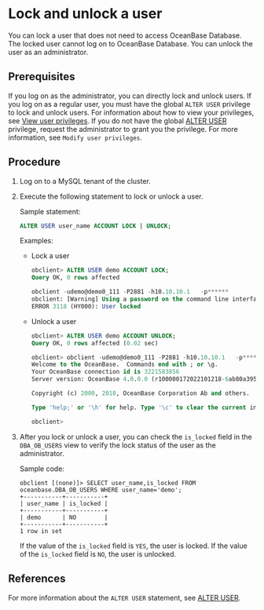 # Lock and unlock a user

You can lock a user that does not need to access OceanBase Database. The locked user cannot log on to OceanBase Database. You can unlock the user as an administrator.

## Prerequisites

If you log on as the administrator, you can directly lock and unlock users. If you log on as a regular user, you must have the global `ALTER USER` privilege to lock and unlock users. For information about how to view your privileges, see [View user privileges](../3.mysql-mode/4.view-user-permissions-of-mysql-mode.md). If you do not have the global [ALTER USER](../3.mysql-mode/5.modify-user-permissions-of-mysql-mode.md) privilege, request the administrator to grant you the privilege. For more information, see `Modify user privileges`.

## Procedure

1. Log on to a MySQL tenant of the cluster.

2. Execute the following statement to lock or unlock a user.

   Sample statement:

   ```sql
   ALTER USER user_name ACCOUNT LOCK | UNLOCK;
   ```

   Examples:

   * Lock a user

      ```sql
      obclient> ALTER USER demo ACCOUNT LOCK;
      Query OK, 0 rows affected

      obclient -udemo@demo0_111 -P2881 -h10.10.10.1   -p******
      obclient: [Warning] Using a password on the command line interface can be insecure.
      ERROR 3118 (HY000): User locked
      ```

   * Unlock a user

      ```sql
      obclient> ALTER USER demo ACCOUNT UNLOCK;
      Query OK, 0 rows affected (0.02 sec)

      obclient> obclient -udemo@demo0_111 -P2881 -h10.10.10.1   -p******
      Welcome to the OceanBase.  Commands end with ; or \g.
      Your OceanBase connection id is 3221583856
      Server version: OceanBase 4.0.0.0 (r100000172022101218-6ab80a3950710941946c004d805fcfded7a4aa2c) (Built Oct 12 2022 18:43:39)

      Copyright (c) 2000, 2018, OceanBase Corporation Ab and others.

      Type 'help;' or '\h' for help. Type '\c' to clear the current input statement.

      obclient>
      ```

3. After you lock or unlock a user, you can check the `is_locked` field in the `DBA_OB_USERS` view to verify the lock status of the user as the administrator.

   Sample code:

   ```shell
   obclient [(none)]> SELECT user_name,is_locked FROM oceanbase.DBA_OB_USERS WHERE user_name='demo';
   +-----------+-----------+
   | user_name | is_locked |
   +-----------+-----------+
   | demo      | NO        |
   +-----------+-----------+
   1 row in set
   ```

   If the value of the `is_locked` field is `YES`, the user is locked. If the value of the `is_locked` field is `NO`, the user is unlocked.

## References

For more information about the `ALTER USER` statement, see [ALTER USER](../../../../../4.development-reference/1.sql-syntax/2.common-tenant-of-mysql-mode/6.sql-statement-of-mysql-mode/18.alter-user-of-mysql-mode.md).
